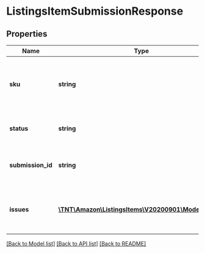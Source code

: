 # ListingsItemSubmissionResponse

## Properties
Name | Type | Description | Notes
------------ | ------------- | ------------- | -------------
**sku** | **string** | A selling partner provided identifier for an Amazon listing. | 
**status** | **string** | The status of the listings item submission. | 
**submission_id** | **string** | The unique identifier of the listings item submission. | 
**issues** | [**\TNT\Amazon\ListingsItems\V20200901\Model\Issue[]**](Issue.md) | Listings item issues related to the listings item submission. | [optional] 

[[Back to Model list]](../README.md#documentation-for-models) [[Back to API list]](../README.md#documentation-for-api-endpoints) [[Back to README]](../README.md)


